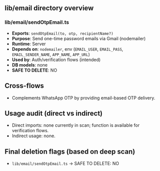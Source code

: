 ## lib/email directory overview

### lib/email/sendOtpEmail.ts
- **Exports**: `sendOtpEmail(to, otp, recipientName?)`
- **Purpose**: Send one-time password emails via Gmail (nodemailer)
- **Runtime**: Server
- **Depends on**: `nodemailer`, env (`EMAIL_USER`, `EMAIL_PASS`, `EMAIL_SENDER_NAME`, `APP_NAME`, `APP_URL`)
- **Used by**: Auth/verification flows (intended)
- **DB models**: none
- **SAFE TO DELETE**: NO

## Cross-flows
- Complements WhatsApp OTP by providing email-based OTP delivery.

## Usage audit (direct vs indirect)
- Direct imports: none currently in scan; function is available for verification flows.
- Indirect usage: none.

## Final deletion flags (based on deep scan)
- `lib/email/sendOtpEmail.ts` → SAFE TO DELETE: NO



















